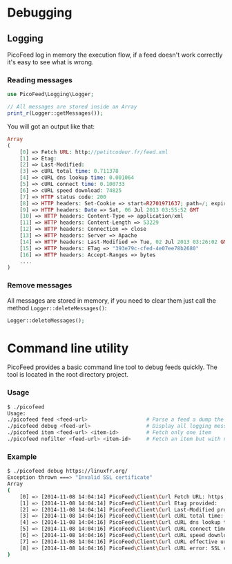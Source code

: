 Debugging
=========

Logging
-------

PicoFeed log in memory the execution flow, if a feed doesn't work correctly it's easy to see what is wrong.

### Reading messages

```php
use PicoFeed\Logging\Logger;

// All messages are stored inside an Array
print_r(Logger::getMessages());
```

You will got an output like that:

```php
Array
(
    [0] => Fetch URL: http://petitcodeur.fr/feed.xml
    [1] => Etag:
    [2] => Last-Modified:
    [3] => cURL total time: 0.711378
    [4] => cURL dns lookup time: 0.001064
    [5] => cURL connect time: 0.100733
    [6] => cURL speed download: 74825
    [7] => HTTP status code: 200
    [8] => HTTP headers: Set-Cookie => start=R2701971637; path=/; expires=Sat, 06-Jul-2013 05:16:33 GMT
    [9] => HTTP headers: Date => Sat, 06 Jul 2013 03:55:52 GMT
    [10] => HTTP headers: Content-Type => application/xml
    [11] => HTTP headers: Content-Length => 53229
    [12] => HTTP headers: Connection => close
    [13] => HTTP headers: Server => Apache
    [14] => HTTP headers: Last-Modified => Tue, 02 Jul 2013 03:26:02 GMT
    [15] => HTTP headers: ETag => "393e79c-cfed-4e07ee78b2680"
    [16] => HTTP headers: Accept-Ranges => bytes
    ....
)
```

### Remove messages

All messages are stored in memory, if you need to clear them just call the method `Logger::deleteMessages()`:

```php
Logger::deleteMessages();
```

Command line utility
====================

PicoFeed provides a basic command line tool to debug feeds quickly.
The tool is located in the root directory project.

### Usage

```bash
$ ./picofeed
Usage:
./picofeed feed <feed-url>                   # Parse a feed a dump the ouput on stdout
./picofeed debug <feed-url>                  # Display all logging messages for a feed
./picofeed item <feed-url> <item-id>         # Fetch only one item
./picofeed nofilter <feed-url> <item-id>     # Fetch an item but with no content filtering
```

### Example

```bash
$ ./picofeed debug https://linuxfr.org/
Exception thrown ===> "Invalid SSL certificate"
Array
(
    [0] => [2014-11-08 14:04:14] PicoFeed\Client\Curl Fetch URL: https://linuxfr.org/
    [1] => [2014-11-08 14:04:14] PicoFeed\Client\Curl Etag provided:
    [2] => [2014-11-08 14:04:14] PicoFeed\Client\Curl Last-Modified provided:
    [3] => [2014-11-08 14:04:16] PicoFeed\Client\Curl cURL total time: 1.850634
    [4] => [2014-11-08 14:04:16] PicoFeed\Client\Curl cURL dns lookup time: 0.00093
    [5] => [2014-11-08 14:04:16] PicoFeed\Client\Curl cURL connect time: 0.115213
    [6] => [2014-11-08 14:04:16] PicoFeed\Client\Curl cURL speed download: 0
    [7] => [2014-11-08 14:04:16] PicoFeed\Client\Curl cURL effective url: https://linuxfr.org/
    [8] => [2014-11-08 14:04:16] PicoFeed\Client\Curl cURL error: SSL certificate problem: Invalid certificate chain
)
```
